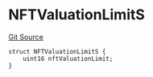 # NFTValuationLimitS
[Git Source](https://github.com/thrackle-io/tron/blob/1e4e061752cea9c86408a9ccfc7ebc0d0de4bb9a/src/client/token/handler/diamond/RuleStorage.sol)


```solidity
struct NFTValuationLimitS {
    uint16 nftValuationLimit;
}
```

